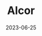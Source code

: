 ---
title: "Alcor"
cc-type: star
constellation:
  - Ursa Major
date: 2023-06-25
hashtag: alcor
near:
  - Mizar
tags:
  - star
  - Ursa Major
---